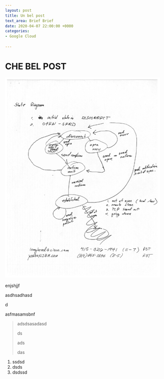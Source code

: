 ```yaml
---
layout: post
title: Un bel post
text_area: Brief Brief
date: 2020-04-07 22:00:00 +0000
categories:
- Google Cloud

---
```

# **CHE BEL POST**

![](/uploads/BGP.jpg)

enjshjjf

asdhsadhasd

d

asfmasamsbnf

> adsdsasadasd
>
> ds
>
> ads
>
> das

1. ssdsd
2. dsds
3. dsdssd
